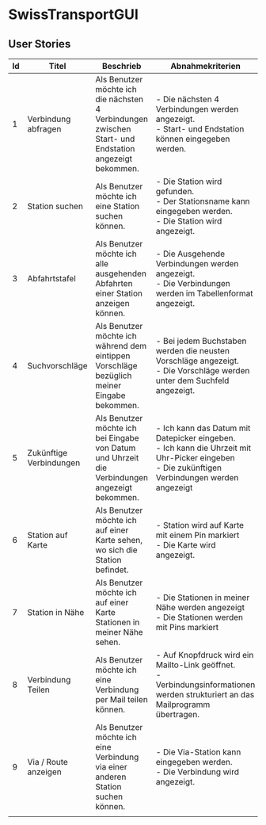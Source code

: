 # SwissTransportGUI

## User Stories

| Id   | Titel                   | Beschrieb                                                    | Abnahmekriterien                                             | Priorität |
| ---- | ----------------------- | ------------------------------------------------------------ | ------------------------------------------------------------ | --------- |
| 1    | Verbindung abfragen     | Als Benutzer möchte ich die nächsten 4 Verbindungen zwischen Start- und Endstation angezeigt bekommen. | - Die nächsten 4 Verbindungen werden angezeigt.<br />- Start- und Endstation können eingegeben werden. | 1         |
| 2    | Station suchen          | Als Benutzer möchte ich eine Station suchen können.          | - Die Station wird gefunden.<br />- Der Stationsname kann eingegeben werden.<br />- Die Station wird angezeigt. | 1         |
| 3    | Abfahrtstafel           | Als Benutzer möchte ich alle ausgehenden Abfahrten einer Station anzeigen können. | - Die Ausgehende Verbindungen werden angezeigt.<br />- Die Verbindungen werden im Tabellenformat angezeigt. | 1         |
| 4    | Suchvorschläge          | Als Benutzer möchte ich während dem eintippen Vorschläge bezüglich meiner Eingabe bekommen. | - Bei jedem Buchstaben werden die neusten Vorschläge angezeigt.<br />- Die Vorschläge werden unter dem Suchfeld angezeigt. | 2         |
| 5    | Zukünftige Verbindungen | Als Benutzer möchte ich bei Eingabe von Datum und Uhrzeit die Verbindungen angezeigt bekommen. | - Ich kann das Datum mit Datepicker eingeben.<br />- Ich kann die Uhrzeit mit Uhr-Picker eingeben<br />- Die zukünftigen Verbindungen werden angezeigt | 2         |
| 6    | Station auf Karte       | Als Benutzer möchte ich auf einer Karte sehen,  wo sich die Station befindet. | - Station wird auf Karte mit einem Pin markiert<br />- Die Karte wird angezeigt. | 3         |
| 7    | Station in Nähe         | Als Benutzer möchte ich auf einer Karte Stationen in meiner Nähe sehen. | - Die Stationen in meiner Nähe werden angezeigt<br />- Die Stationen werden mit Pins markiert | 3         |
| 8    | Verbindung Teilen       | Als Benutzer möchte ich eine Verbindung per Mail teilen können. | - Auf Knopfdruck wird ein Mailto-Link geöffnet.<br />- Verbindungsinformationen werden strukturiert an das Mailprogramm übertragen. | 3         |
| 9    | Via / Route anzeigen    | Als Benutzer möchte ich eine Verbindung via einer anderen Station suchen können. | - Die Via-Station kann eingegeben werden.<br />- Die Verbindung wird angezeigt. | 3         |
|      |                         |                                                              |                                                              |           |

